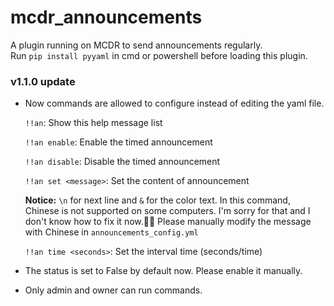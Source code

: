 # mcdr_announcements
A plugin running on MCDR to send announcements regularly.
<br/>
Run `pip install pyyaml` in cmd or powershell before loading this plugin.

### v1.1.0 update

+ Now commands are allowed to configure instead of editing the yaml file. 

  `!!an`:  Show this help message list

  `!!an enable`:  Enable the timed announcement

  `!!an disable`:  Disable the timed announcement

  `!!an set <message>`:  Set the content of announcement

  <strong>Notice:</strong> `\n` for next line and `&` for the color text. In this command, Chinese is not supported on some computers. I'm sorry for that and I don't know how to fix it now.🙁😟 Please manually modify the message with Chinese in `announcements_config.yml`

  `!!an time <seconds>`:  Set the interval time (seconds/time)

+ The status is set to False by default now. Please enable it manually.
+ Only admin and owner can run commands.
